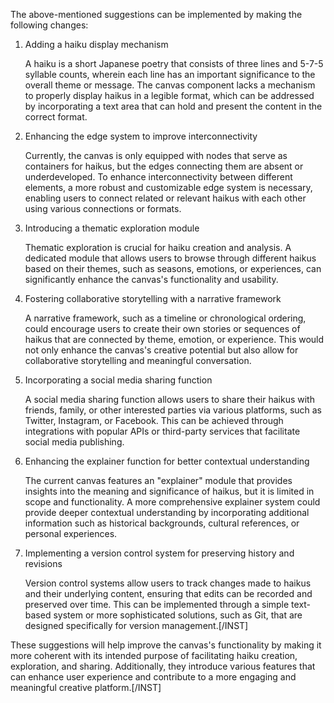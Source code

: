 

The above-mentioned suggestions can be implemented by making the following changes:

1. Adding a haiku display mechanism

   A haiku is a short Japanese poetry that consists of three lines and 5-7-5 syllable counts, wherein each line has an important significance to the overall theme or message. The canvas component lacks a mechanism to properly display haikus in a legible format, which can be addressed by incorporating a text area that can hold and present the content in the correct format.
2. Enhancing the edge system to improve interconnectivity

   Currently, the canvas is only equipped with nodes that serve as containers for haikus, but the edges connecting them are absent or underdeveloped. To enhance interconnectivity between different elements, a more robust and customizable edge system is necessary, enabling users to connect related or relevant haikus with each other using various connections or formats.
3. Introducing a thematic exploration module

   Thematic exploration is crucial for haiku creation and analysis. A dedicated module that allows users to browse through different haikus based on their themes, such as seasons, emotions, or experiences, can significantly enhance the canvas's functionality and usability.
4. Fostering collaborative storytelling with a narrative framework

   A narrative framework, such as a timeline or chronological ordering, could encourage users to create their own stories or sequences of haikus that are connected by theme, emotion, or experience. This would not only enhance the canvas's creative potential but also allow for collaborative storytelling and meaningful conversation.
5. Incorporating a social media sharing function

   A social media sharing function allows users to share their haikus with friends, family, or other interested parties via various platforms, such as Twitter, Instagram, or Facebook. This can be achieved through integrations with popular APIs or third-party services that facilitate social media publishing.
6. Enhancing the explainer function for better contextual understanding

   The current canvas features an "explainer" module that provides insights into the meaning and significance of haikus, but it is limited in scope and functionality. A more comprehensive explainer system could provide deeper contextual understanding by incorporating additional information such as historical backgrounds, cultural references, or personal experiences.
7. Implementing a version control system for preserving history and revisions

   Version control systems allow users to track changes made to haikus and their underlying content, ensuring that edits can be recorded and preserved over time. This can be implemented through a simple text-based system or more sophisticated solutions, such as Git, that are designed specifically for version management.[/INST]

These suggestions will help improve the canvas's functionality by making it more coherent with its intended purpose of facilitating haiku creation, exploration, and sharing. Additionally, they introduce various features that can enhance user experience and contribute to a more engaging and meaningful creative platform.[/INST]








































































